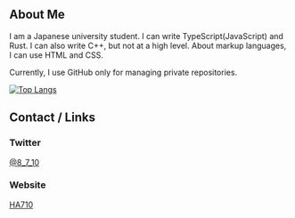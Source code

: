 ## About Me

I am a Japanese university student.  I can write TypeScript(JavaScript) and Rust.  I can also write C++, but not at a high level.  About markup languages, I can use HTML and CSS.

Currently, I use GitHub only for managing private repositories.

<!--
[![trophy](https://github-profile-trophy.vercel.app/?username=HA710&rank=SSS,SS,S,A,B)](https://github.com/ryo-ma/github-profile-trophy)
-->
<!--
[![Anurag's GitHub stats](https://github-readme-stats.vercel.app/api?username=ha710)](https://github.com/anuraghazra/github-readme-stats)
-->
[![Top Langs](https://github-readme-stats.vercel.app/api/top-langs/?username=anuraghazra&layout=pie)](https://github.com/anuraghazra/github-readme-stats)

## Contact / Links
### Twitter
[@8_7_10](https://twitter.com/8_7_10)
### Website
[HA710](https://ha710.pages.dev)

<!--
**HA710/HA710** is a ✨ _special_ ✨ repository because its `README.md` (this file) appears on your GitHub profile.

Here are some ideas to get you started:

- 🔭 I’m currently working on ...
- 🌱 I’m currently learning ...
- 👯 I’m looking to collaborate on ...
- 🤔 I’m looking for help with ...
- 💬 Ask me about ...
- 📫 How to reach me: ...
- 😄 Pronouns: ...
- ⚡ Fun fact: ...
-->
